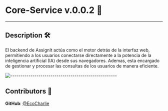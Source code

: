 # Core-Service v.0.0.2 🧠

---

<h2 id="description"> Description 🛠️ </h2>

El backend de AssignIt actúa como el motor detrás de la interfaz web, permitiendo a los usuarios conectarse directamente a la potencia de la inteligencia artificial (IA) desde sus navegadores.
Ademas, esta encargado de gestionar y procesar las consultas de los usuarios de manera eficiente.

![-----------------------------------------------------](https://raw.githubusercontent.com/andreasbm/readme/master/assets/lines/rainbow.png)

<h2 id="contributors"> Contributors 🤝 </h2>

**GitHub**: <a href="https://github.com/EcoCharlie">@EcoCharlie</a> <br>
